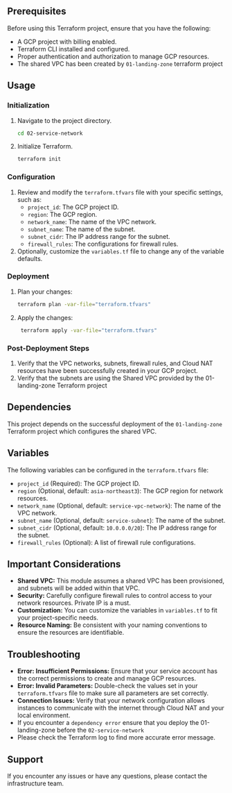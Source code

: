 
## Prerequisites

Before using this Terraform project, ensure that you have the following:

*   A GCP project with billing enabled.
*   Terraform CLI installed and configured.
*   Proper authentication and authorization to manage GCP resources.
* The shared VPC has been created by `01-landing-zone` terraform project

## Usage

### Initialization

1.  Navigate to the project directory.
    ```bash
    cd 02-service-network
    ```
2.  Initialize Terraform.
    ```bash
    terraform init
    ```

### Configuration

1.  Review and modify the `terraform.tfvars` file with your specific settings, such as:
    *   `project_id`: The GCP project ID.
     *   `region`: The GCP region.
    *   `network_name`: The name of the VPC network.
    *   `subnet_name`: The name of the subnet.
    *   `subnet_cidr`: The IP address range for the subnet.
    *   `firewall_rules`: The configurations for firewall rules.
2.  Optionally, customize the `variables.tf` file to change any of the variable defaults.

### Deployment

1.  Plan your changes:
    ```bash
    terraform plan -var-file="terraform.tfvars"
    ```
2.  Apply the changes:
    ```bash
     terraform apply -var-file="terraform.tfvars"
    ```

### Post-Deployment Steps

1.  Verify that the VPC networks, subnets, firewall rules, and Cloud NAT resources have been successfully created in your GCP project.
2. Verify that the subnets are using the Shared VPC provided by the 01-landing-zone Terraform project

## Dependencies

This project depends on the successful deployment of the `01-landing-zone` Terraform project which configures the shared VPC.

## Variables

The following variables can be configured in the `terraform.tfvars` file:

*   `project_id` (Required): The GCP project ID.
*   `region` (Optional, default: `asia-northeast3`): The GCP region for network resources.
*   `network_name` (Optional, default: `service-vpc-network`): The name of the VPC network.
*   `subnet_name` (Optional, default: `service-subnet`): The name of the subnet.
*   `subnet_cidr` (Optional, default: `10.0.0.0/20`): The IP address range for the subnet.
*   `firewall_rules` (Optional): A list of firewall rule configurations.

## Important Considerations

*  **Shared VPC:** This module assumes a shared VPC has been provisioned, and subnets will be added within that VPC.
*   **Security:** Carefully configure firewall rules to control access to your network resources. Private IP is a must.
*   **Customization:** You can customize the variables in `variables.tf` to fit your project-specific needs.
*   **Resource Naming:** Be consistent with your naming conventions to ensure the resources are identifiable.

## Troubleshooting

*   **Error: Insufficient Permissions:** Ensure that your service account has the correct permissions to create and manage GCP resources.
*  **Error: Invalid Parameters:** Double-check the values set in your `terraform.tfvars` file to make sure all parameters are set correctly.
*   **Connection Issues:** Verify that your network configuration allows instances to communicate with the internet through Cloud NAT and your local environment.
* If you encounter a `dependency error` ensure that you deploy the 01-landing-zone before the `02-service-network`
* Please check the Terraform log to find more accurate error message.

## Support

If you encounter any issues or have any questions, please contact the infrastructure team.
